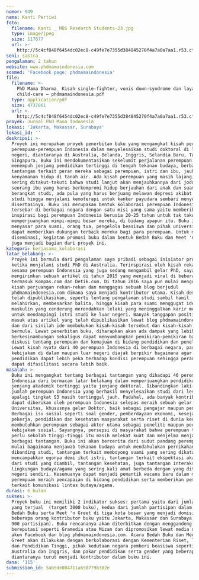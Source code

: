 ```yaml
---
nomor: 949
nama: Kanti Pertiwi
foto:
  filename: Kanti _ MBS Research Students-23.jpg
  type: image/jpeg
  size: 117677
  url: >-
    http://5c4cf848f6454dc02ec8-c49fe7e7355d384845270f4a7a0a7aa1.r53.cf2.rackcdn.com/22e6e2e7-dff0-4bc5-bc83-fa43cf405a08/Kanti%20_%20MBS%20Research%20Students-23.jpg
seni: sastra
pengalaman: 2 tahun
website: www.phdmamaindonesia.com
sosmed: 'Facebook page: phdmamaindonesia'
file:
  filename: >-
    PhD Mama Dharma_ Kisah single-fighter, vonis down-syndrome dan layanan
    child-care – phdmamaindonesia.pdf
  type: application/pdf
  size: 4737061
  url: >-
    http://5c4cf848f6454dc02ec8-c49fe7e7355d384845270f4a7a0a7aa1.r53.cf2.rackcdn.com/22661b29-4603-41e0-be87-b630a32911e3/PhD%20Mama%20Dharma_%20Kisah%20single-fighter,%20vonis%20down-syndrome%20dan%20layanan%20child-care%20%E2%80%93%20phdmamaindonesia.pdf
proyek: Jurnal PhD Mama Indonesia
lokasi: 'Jakarta, Makassar, Surabaya'
lokasi_id: ''
deskripsi: >-
  Proyek ini merupakan proyek penerbitan buku yang mengangkat kisah perjuangan
  perempuan-perempuan Indonesia dalam menyelesaikan studi doktoral di luar
  negeri, diantaranya di Australia, Belanda, Inggris, Selandia Baru, Taiwan dan
  Singapura. Buku ini mendokumentasikan sekelumit perjalanan perempuan Indonesia
  menempuh jenjang pendidikan tertinggi di tengah tekanan budaya, berbagai
  tantangan terkait peran mereka sebagai perempuan, istri dan ibu, jauh dari
  kenyamanan hidup di tanah air. Ada kisah perempuan yang masih lajang, yang
  sering ditakut-takuti bahwa studi lanjut akan menjauhkannya dari jodoh, ada
  seorang ibu yang harus berkompromi hidup berjauhan dari anak dan suami jika
  berangkat studi, ada pula yang harus berjuang melawan depresi akibat beban
  studi hingga menjalani kemoterapi untuk kanker payudara sembari menyelesaikan
  disertasinya. Buku ini merupakan bentuk kolaborasi perempuan Indonesia yang
  tersebar di berbagai negara dengan satu misi yang sama yaitu memberikan
  inspirasi bagi perempuan Indonesia berusia 20-25 tahun untuk tak takut
  memperjuangkan mimpi-mimpi besar mereka, di bidang apapun itu. Buku ini juga
  menyasar para suami, orang tua, pengelola beasiswa dan pihak universitas, agar
  dapat memberikan dukungan terbaik mereka bagi para perempuan. Untuk memperkuat
  diseminasi, kegiatan promosi buku dalam bentuk Bedah Buku dan Meet 'n Greet
  juga menjadi bagian dari proyek ini. 
kategori: kerjasama_kolaborasi
latar_belakang: >-
  Proyek ini bermula dari pengalaman saya pribadi sebagai inisiator proyek
  ketika menjalani studi PhD di Australia. Terinspirasi oleh kisah rekan-rekan
  sesama perempuan Indonesia yang juga sedang mengambil gelar PhD, saya 
  mengirimkan sebuah artikel di tahun 2015 yang menjadi viral di beberapa media
  termasuk Kompas.com dan Detik.com. Di tahun 2016 saya pun mulai mengumpulkan
  kisah perjuangan rekan-rekan dan menggagas sebuah blog berjudul
  phdmamaindonesia.com dimana saya menjadi kontributor utama. Kisah demi kisah
  telah dipublikasikan, seperti tentang pengalaman studi sambil hamil
  melahirkan, membesarkan balita, hingga kisah para suami menggugat ideologi
  maskulin yang cenderung merendahkan lelaki yang meninggalkan karir mereka
  untuk mendampingi istri studi ke luar negeri. Banyak tanggapan positif yang
  masuk atas artikel yang telah dipublikasikan lewat blog phdmamaindonesia.com
  dan dari sinilah ide membukukan kisah-kisah tersebut dan kisah-kisah lainnya
  bermula. Lewat penerbitan buku, diharapkan akan ada dampak yang lebih
  berkesinambungan sekaligus dapat menyumbangkan pemikiran-pemikiran baru untuk
  diskusi tentang perempuan dan kemajuan di bidang pendidikan dan penelitian.
  Lewat kisah nyata dari 40 perempuan Indonesia di berbagai negara, para pembuat
  kebijakan di dalam maupun luar negeri diajak berpikir bagaimana agar dunia
  pendidikan dapat lebih peka terhadap kondisi perempuan sehingga peran sertanya
  dapat difasilitasi secara lebih baik.
masalah: >-
  Buku ini mengangkat tentang berbagai tantangan yang dihadapi 40 perempuan
  Indonesia dari bermacam latar belakang dalam memperjuangkan pendidikan di
  jenjang akademik tertinggi yaitu jenjang doktoral. Dibandingkan laki-laki,
  jumlah perempuan Indonesia yang berhasil menyelesaikan studi dari level S1, S2
  apalagi tingkat S3 masih tertinggal jauh. Padahal, ada banyak kontribusi yang
  dapat diberikan oleh perempuan Indonesia selepas meraih sebuah gelar di
  Universitas, khususnya gelar Doktor, baik sebagai pengajar maupun peneliti.
  Berbagai isu sosial seperti soal gender, pemberdayaan ekonomi, kesejahteraan
  pekerja, pendidikan dan kesehatan masyarakat serta riset di dunia kedokteran
  membutuhkan perempuan sebagai aktor utama sebagai peneliti maupun perumus
  kebijakan sosial. Sayangnya, persepsi di masyarakat bahwa perempuan tidak
  perlu sekolah tinggi-tinggi itu masih melekat kuat dan menjelma menjadi
  berbagai tantangan. Buku ini akan bercerita dari sudut pandang perempuan, dari
  mulai bagaimana menjawab tekanan budaya untuk mendahulukan pernikahan
  dibanding studi, tantangan terkait memboyong suami yang sering dikatakan harus
  mencampakkan egonya demi ikut istri, tantangan terkait ekspektasi akademik
  dari studi yang diambil, tantangan kesehatan, juga tantangan interaksi dalam
  lingkungan budaya/agama yang sering kali amat berbeda dengan yang ditemukan
  negeri sendiri. Kesemuanya dapat menjadi pemantik wacana baru dalam mendukung
  perempuan meraih pencapaian di bidang pendidikan serta memberikan pemahaman
  terkait komunikasi lintas budaya/agama. 
durasi: 6 bulan
sukses: >-
  Proyek buku ini memiliki 2 indikator sukses: pertama yaitu dari jumlah buku
  yang terjual  (target 3000 buku), kedua dari jumlah partisipan dalam acara
  Bedah Buku serta Meet 'n Greet di tiga kota besar yang menjadi domisili
  beberapa orang kontributor buku yaitu Jakarta, Makassar dan Surabaya (target
  900 partisipan). Buku rencananya akan diterbitkan dengan menggandeng penerbit
  bereputasi seperti Gramedia atau Mizan dan dipromosikan lewat media sosial,
  akun Facebook dan blog phdmamaindonesia.com. Acara Bedah Buku dan Meet 'n
  Greet akan dilakukan dengan berkolaborasi dengan Kementerian Riset, Teknologi
  dan Pendidikan Tinggi, pihak kedutaan negara pemberi beasiswa seperti
  Australia dan Inggris, dan pakar pendidikan serta gender yang beberapa
  diantaranya turut menjadi kontributor dalam buku ini.
dana: '115'
submission_id: 5ab5de004711a650779b382e
---
```


